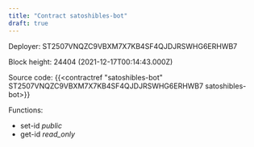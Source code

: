 ```yaml
---
title: "Contract satoshibles-bot"
draft: true
---
```

Deployer: ST2507VNQZC9VBXM7X7KB4SF4QJDJRSWHG6ERHWB7


 



Block height: 24404 (2021-12-17T00:14:43.000Z)

Source code: {{<contractref "satoshibles-bot" ST2507VNQZC9VBXM7X7KB4SF4QJDJRSWHG6ERHWB7 satoshibles-bot>}}

Functions:

* set-id _public_
* get-id _read_only_
